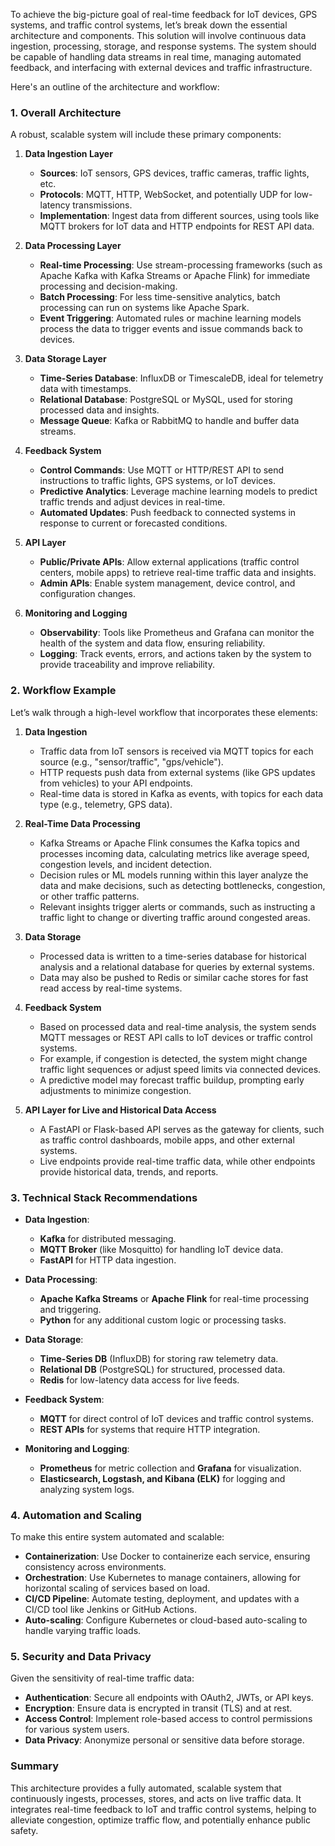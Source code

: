 To achieve the big-picture goal of real-time feedback for IoT devices, GPS systems, and traffic control systems, let’s break down the essential architecture and components. This solution will involve continuous data ingestion, processing, storage, and response systems. The system should be capable of handling data streams in real time, managing automated feedback, and interfacing with external devices and traffic infrastructure.

Here's an outline of the architecture and workflow:

### 1. **Overall Architecture**

A robust, scalable system will include these primary components:

1. **Data Ingestion Layer**  
   - **Sources**: IoT sensors, GPS devices, traffic cameras, traffic lights, etc.
   - **Protocols**: MQTT, HTTP, WebSocket, and potentially UDP for low-latency transmissions.
   - **Implementation**: Ingest data from different sources, using tools like MQTT brokers for IoT data and HTTP endpoints for REST API data.

2. **Data Processing Layer**  
   - **Real-time Processing**: Use stream-processing frameworks (such as Apache Kafka with Kafka Streams or Apache Flink) for immediate processing and decision-making.
   - **Batch Processing**: For less time-sensitive analytics, batch processing can run on systems like Apache Spark.
   - **Event Triggering**: Automated rules or machine learning models process the data to trigger events and issue commands back to devices.

3. **Data Storage Layer**  
   - **Time-Series Database**: InfluxDB or TimescaleDB, ideal for telemetry data with timestamps.
   - **Relational Database**: PostgreSQL or MySQL, used for storing processed data and insights.
   - **Message Queue**: Kafka or RabbitMQ to handle and buffer data streams.
   
4. **Feedback System**  
   - **Control Commands**: Use MQTT or HTTP/REST API to send instructions to traffic lights, GPS systems, or IoT devices.
   - **Predictive Analytics**: Leverage machine learning models to predict traffic trends and adjust devices in real-time.
   - **Automated Updates**: Push feedback to connected systems in response to current or forecasted conditions.

5. **API Layer**  
   - **Public/Private APIs**: Allow external applications (traffic control centers, mobile apps) to retrieve real-time traffic data and insights.
   - **Admin APIs**: Enable system management, device control, and configuration changes.

6. **Monitoring and Logging**  
   - **Observability**: Tools like Prometheus and Grafana can monitor the health of the system and data flow, ensuring reliability.
   - **Logging**: Track events, errors, and actions taken by the system to provide traceability and improve reliability.

### 2. **Workflow Example**

Let’s walk through a high-level workflow that incorporates these elements:

1. **Data Ingestion**  
   - Traffic data from IoT sensors is received via MQTT topics for each source (e.g., "sensor/traffic", "gps/vehicle").
   - HTTP requests push data from external systems (like GPS updates from vehicles) to your API endpoints.
   - Real-time data is stored in Kafka as events, with topics for each data type (e.g., telemetry, GPS data).

2. **Real-Time Data Processing**  
   - Kafka Streams or Apache Flink consumes the Kafka topics and processes incoming data, calculating metrics like average speed, congestion levels, and incident detection.
   - Decision rules or ML models running within this layer analyze the data and make decisions, such as detecting bottlenecks, congestion, or other traffic patterns.
   - Relevant insights trigger alerts or commands, such as instructing a traffic light to change or diverting traffic around congested areas.

3. **Data Storage**  
   - Processed data is written to a time-series database for historical analysis and a relational database for queries by external systems.
   - Data may also be pushed to Redis or similar cache stores for fast read access by real-time systems.

4. **Feedback System**  
   - Based on processed data and real-time analysis, the system sends MQTT messages or REST API calls to IoT devices or traffic control systems.
   - For example, if congestion is detected, the system might change traffic light sequences or adjust speed limits via connected devices.
   - A predictive model may forecast traffic buildup, prompting early adjustments to minimize congestion.

5. **API Layer for Live and Historical Data Access**  
   - A FastAPI or Flask-based API serves as the gateway for clients, such as traffic control dashboards, mobile apps, and other external systems.
   - Live endpoints provide real-time traffic data, while other endpoints provide historical data, trends, and reports.

### 3. **Technical Stack Recommendations**

- **Data Ingestion**: 
  - **Kafka** for distributed messaging.
  - **MQTT Broker** (like Mosquitto) for handling IoT device data.
  - **FastAPI** for HTTP data ingestion.

- **Data Processing**:
  - **Apache Kafka Streams** or **Apache Flink** for real-time processing and triggering.
  - **Python** for any additional custom logic or processing tasks.

- **Data Storage**:
  - **Time-Series DB** (InfluxDB) for storing raw telemetry data.
  - **Relational DB** (PostgreSQL) for structured, processed data.
  - **Redis** for low-latency data access for live feeds.

- **Feedback System**:
  - **MQTT** for direct control of IoT devices and traffic control systems.
  - **REST APIs** for systems that require HTTP integration.

- **Monitoring and Logging**:
  - **Prometheus** for metric collection and **Grafana** for visualization.
  - **Elasticsearch, Logstash, and Kibana (ELK)** for logging and analyzing system logs.

### 4. **Automation and Scaling**

To make this entire system automated and scalable:

- **Containerization**: Use Docker to containerize each service, ensuring consistency across environments.
- **Orchestration**: Use Kubernetes to manage containers, allowing for horizontal scaling of services based on load.
- **CI/CD Pipeline**: Automate testing, deployment, and updates with a CI/CD tool like Jenkins or GitHub Actions.
- **Auto-scaling**: Configure Kubernetes or cloud-based auto-scaling to handle varying traffic loads.

### 5. **Security and Data Privacy**

Given the sensitivity of real-time traffic data:

- **Authentication**: Secure all endpoints with OAuth2, JWTs, or API keys.
- **Encryption**: Ensure data is encrypted in transit (TLS) and at rest.
- **Access Control**: Implement role-based access to control permissions for various system users.
- **Data Privacy**: Anonymize personal or sensitive data before storage.

### Summary

This architecture provides a fully automated, scalable system that continuously ingests, processes, stores, and acts on live traffic data. It integrates real-time feedback to IoT and traffic control systems, helping to alleviate congestion, optimize traffic flow, and potentially enhance public safety.

